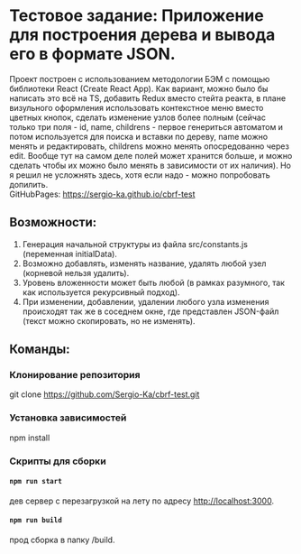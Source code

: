 # Тестовое задание: Приложение для построения дерева и вывода его в формате JSON.

Проект построен с использованием методологии БЭМ с помощью библиотеки React (Create React App).
Как вариант, можно было бы написать это всё на TS, добавить Redux вместо стейта реакта, в плане визульного оформления использовать контекстное меню вместо цветных кнопок, сделать изменение узлов более полным (сейчас только три поля - id, name, childrens - первое генериться автоматом и потом используется для поиска и вставки по дереву, name можно менять и редактировать, childrens можно менять опосредованно через edit. Вообще тут на самом деле полей может хранится больше, и можно сделать чтобы их можно было менять в зависимости от их наличия). Но я решил не усложнять здесь, хотя если надо - можно попробовать допилить.<br />
GitHubPages: https://sergio-ka.github.io/cbrf-test

## Возможности:
  1. Генерация начальной структуры из файла src/constants.js (переменная initialData).
  2. Возможно добавлять, изменять название, удалять любой узел (корневой нельзя удалить).
  3. Уровень вложенности может быть любой (в рамках разумного, так как используется рекурсивный подход).
  4. При изменении, добавлении, удалении любого узла изменения происходят так же в соседнем окне, где представлен JSON-файл (текст можно скопировать, но не изменять).

## Команды:

### Клонирование репозитория

git clone https://github.com/Sergio-Ka/cbrf-test.git

### Установка зависимостей

npm install

### Скрипты для сборки

#### `npm run start`

дев сервер с перезагрузкой на лету по адресу [http://localhost:3000](http://localhost:3000).

#### `npm run build`

прод сборка в папку /build.
